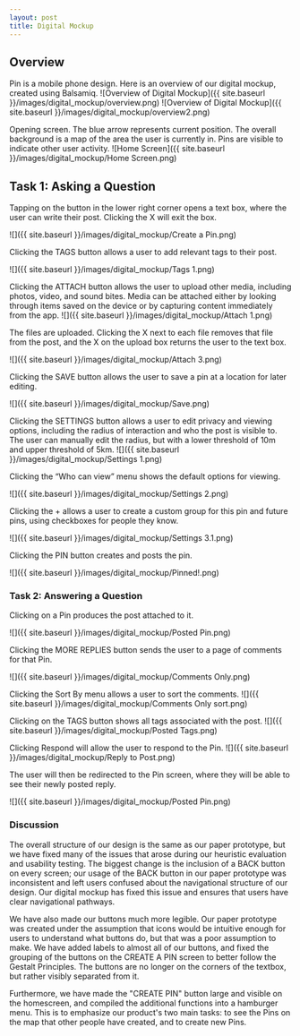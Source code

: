 ```yaml
---
layout: post
title: Digital Mockup
---
```

## Overview
Pin is a mobile phone design. Here is an overview of our digital mockup, created using Balsamiq.
![Overview of Digital Mockup]({{ site.baseurl }}/images/digital_mockup/overview.png)
![Overview of Digital Mockup]({{ site.baseurl }}/images/digital_mockup/overview2.png)

Opening screen. The blue arrow represents current position. The overall background is a map of the area the user is currently in. Pins are visible to indicate other user activity.
![Home Screen]({{ site.baseurl }}/images/digital_mockup/Home Screen.png)

## Task 1: Asking a Question
Tapping on the button in the lower right corner opens a text box, where the user can write their post. Clicking the X will exit the box.

![]({{ site.baseurl }}/images/digital_mockup/Create a Pin.png)

Clicking the TAGS button allows a user to add relevant tags to their post.

![]({{ site.baseurl }}/images/digital_mockup/Tags 1.png)

Clicking the ATTACH button allows the user to upload other media, including photos, video, and sound bites. Media can be attached either by looking through items saved on the device or by capturing content immediately from the app.
![]({{ site.baseurl }}/images/digital_mockup/Attach 1.png)

The files are uploaded. Clicking the X next to each file removes that file from the post, and the X on the upload box returns the user to the text box.

![]({{ site.baseurl }}/images/digital_mockup/Attach 3.png)

Clicking the SAVE button allows the user to save a pin at a location for later editing.

![]({{ site.baseurl }}/images/digital_mockup/Save.png)

Clicking the SETTINGS button allows a user to edit privacy and viewing options, including the radius of interaction and who the post is visible to. The user can manually edit the radius, but with a lower threshold of 10m and upper threshold of 5km.
![]({{ site.baseurl }}/images/digital_mockup/Settings 1.png)

Clicking the “Who can view” menu shows the default options for viewing.

![]({{ site.baseurl }}/images/digital_mockup/Settings 2.png)

Clicking the + allows a user to create a custom group for this pin and future pins, using checkboxes for people they know.

![]({{ site.baseurl }}/images/digital_mockup/Settings 3.1.png)

Clicking the PIN button creates and posts the pin.

![]({{ site.baseurl }}/images/digital_mockup/Pinned!.png)

### Task 2: Answering a Question
Clicking on a Pin produces the post attached to it.

![]({{ site.baseurl }}/images/digital_mockup/Posted Pin.png)

Clicking the MORE REPLIES button sends the user to a page of comments for that Pin.

![]({{ site.baseurl }}/images/digital_mockup/Comments Only.png)

Clicking the Sort By menu allows a user to sort the comments.
![]({{ site.baseurl }}/images/digital_mockup/Comments Only sort.png)

Clicking on the TAGS button shows all tags associated with the post.
![]({{ site.baseurl }}/images/digital_mockup/Posted Tags.png)

Clicking Respond will allow the user to respond to the Pin.
![]({{ site.baseurl }}/images/digital_mockup/Reply to Post.png)

The user will then be redirected to the Pin screen, where they will be able to see their newly posted reply.

![]({{ site.baseurl }}/images/digital_mockup/Posted Pin.png)

### Discussion
The overall structure of our design is the same as our paper prototype, but we have fixed many of the issues that arose during our heuristic evaluation and usability testing. The biggest change is the inclusion of a BACK button on every screen; our usage of the BACK button in our paper prototype was inconsistent and left users confused about the navigational structure of our design. Our digital mockup has fixed this issue and ensures that users have clear navigational pathways.

We have also made our buttons much more legible. Our paper prototype was created under the assumption that icons would be intuitive enough for users to understand what buttons do, but that was a poor assumption to make. We have added labels to almost all of our buttons, and fixed the grouping of the buttons on the CREATE A PIN screen to better follow the Gestalt Principles. The buttons are no longer on the corners of the textbox, but rather visibly separated from it.

Furthermore, we have made the "CREATE PIN" button large and visible on the homescreen, and compiled the additional functions into a hamburger menu. This is to emphasize our product's two main tasks: to see the Pins on the map that other people have created, and to create new Pins.
